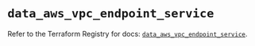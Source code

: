 # `data_aws_vpc_endpoint_service`

Refer to the Terraform Registry for docs: [`data_aws_vpc_endpoint_service`](https://registry.terraform.io/providers/hashicorp/aws/6.14.0/docs/data-sources/vpc_endpoint_service).
